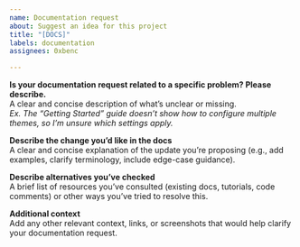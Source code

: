 ```yaml
---
name: Documentation request
about: Suggest an idea for this project
title: "[DOCS]"
labels: documentation
assignees: 0xbenc

---
```


**Is your documentation request related to a specific problem? Please describe.**  
A clear and concise description of what’s unclear or missing.  
_Ex. The “Getting Started” guide doesn’t show how to configure multiple themes, so I’m unsure which settings apply._

**Describe the change you’d like in the docs**  
A clear and concise explanation of the update you’re proposing (e.g., add examples, clarify terminology, include edge-case guidance).

**Describe alternatives you’ve checked**  
A brief list of resources you’ve consulted (existing docs, tutorials, code comments) or other ways you’ve tried to resolve this.

**Additional context**  
Add any other relevant context, links, or screenshots that would help clarify your documentation request.
